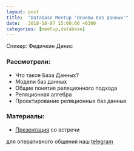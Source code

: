 ```yaml
---
layout: post
title:  "Database Meetup 'Основы баз данных'"
date:   2018-10-07 15:00:00 +0300
categories: [meetup,database]
---
```


Спикер: Федичкин Денис

### Рассмотрели:

- Что такое База Данных?
- Модели баз данных
- Общие понятия реляционного подхода
- Реляционная алгебра
- Проектирование реляционных баз данных

### Материалы:

- [Презентация] со встречи

для оперативного общения наш [telegram]

[telegram]: https://t.me/devcomanda
[Презентация]: https://tinyurl.com/ybgpc2h8